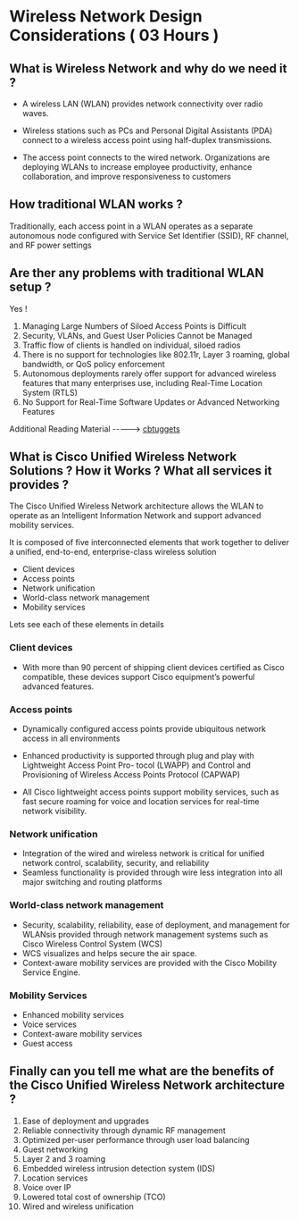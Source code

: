 # Wireless Network Design Considerations  ( 03 Hours )

## What is Wireless Network and why do we need it ?

- A wireless LAN (WLAN) provides network connectivity over radio waves. 

- Wireless stations such as PCs and Personal Digital Assistants (PDA) connect to a wireless access point using half-duplex transmissions.

- The access point connects to the wired network. Organizations are deploying WLANs to increase employee productivity, enhance collaboration, and improve responsiveness to customers

## How traditional WLAN works ?

Traditionally, each access point in a WLAN operates as a separate autonomous node configured with Service Set Identifier (SSID), RF channel, and RF power settings

## Are ther any problems with traditional WLAN setup ? 

Yes ! 

1. Managing Large Numbers of Siloed Access Points is Difficult 
2. Security, VLANs, and Guest User Policies Cannot be Managed
3. Traffic flow of clients is handled on individual, siloed radios
4. There is no support for technologies like 802.11r, Layer 3 roaming, global bandwidth, or QoS policy enforcement
5. Autonomous deployments rarely offer support for advanced wireless features that many enterprises use, including Real-Time Location System (RTLS)
6. No Support for Real-Time Software Updates or Advanced Networking Features


Additional Reading Material -----> [cbtuggets](https://www.cbtnuggets.com/blog/technology/networking/5-reasons-why-autonomous-wlans-dont-scale)


## What is Cisco Unified Wireless Network Solutions ? How it Works ? What all services it provides ? 

The Cisco Unified Wireless Network architecture allows the WLAN to operate as an Intelligent Information Network and support advanced mobility services. 

It is composed of five interconnected elements that work together to deliver a unified, end-to-end, enterprise-class wireless solution

- Client devices
- Access points
- Network unification
- World-class network management
- Mobility services

Lets see each of these elements in details 

### Client devices
- With more than 90 percent of shipping client devices certified as Cisco compatible, these devices support Cisco equipment’s powerful advanced features.

### Access points
- Dynamically configured access points provide ubiquitous network access in all environments

- Enhanced productivity is supported through plug and play with Lightweight Access Point Pro-
tocol (LWAPP) and Control and Provisioning of Wireless Access Points Protocol (CAPWAP)

- All Cisco lightweight access points support mobility services, such as fast secure roaming for voice and location services for real-time network visibility.

### Network unification

- Integration of the wired and wireless network is critical for unified network control, scalability, security, and reliability
- Seamless functionality is provided through wire less integration into all major switching and routing platforms

### World-class network management

- Security, scalability, reliability, ease of deployment, and management for WLANsis provided through network management systems such as Cisco Wireless Control System (WCS)
- WCS visualizes and helps secure the air space.
- Context-aware mobility services are provided with the Cisco Mobility Service Engine.

### Mobility Services 

- Enhanced mobility services
- Voice services
- Context-aware mobility services
- Guest access

## Finally can you tell me what are the benefits of the Cisco Unified Wireless Network architecture ?

1. Ease of deployment and upgrades
2. Reliable connectivity through dynamic RF management
3. Optimized per-user performance through user load balancing
4. Guest networking
5. Layer 2 and 3 roaming
6. Embedded wireless intrusion detection system (IDS)
7. Location services
8. Voice over IP
9. Lowered total cost of ownership (TCO)
10. Wired and wireless unification